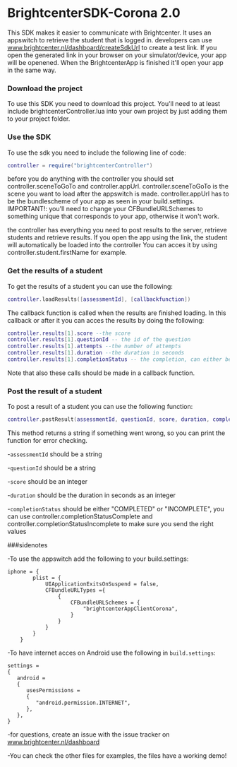 BrightcenterSDK-Corona 2.0
=======================

This SDK makes it easier to communicate with Brightcenter. It uses an appswitch to retrieve the student that is logged in. developers can use www.brightcenter.nl/dashboard/createSdkUrl to create a test link. If you open the generated link in your browser on your simulator/device, your app will be openened.
When the BrightcenterApp is finished it'll open your app in the same way. 

### Download the project
To use this SDK you need to download this project. You'll need to at least include  brightcenterController.lua into your own project by just adding them to your project folder.

### Use the SDK
To use the sdk you need to include the following line of code:
```lua
controller = require("brightcenterController")
```
before you do anything with the controller you should set controller.sceneToGoTo and controller.appUrl.
controller.sceneToGoTo is the scene you want to load after the appswitch is made. controller.appUrl has to be the bundlescheme of your app as seen in your build.settings. IMPORTANT!: you'll need to change your CFBundleURLSchemes to something unique that corresponds to your app, otherwise it won't work.

the controller has everything you need to post results to the server, retrieve students and retrieve results.
If you open the app using the link, the student will automatically be loaded into the controller
You can acces it by using controller.student.firstName for example.

### Get the results of a student
To get the results of a student you can use the following:
```lua
controller.loadResults([assessmentId], [callbackfunction])
```
The callback function is called when the results are finished loading. In this callback or after it you can acces the results by doing the following:

```lua
controller.results[1].score --the score
controller.results[1].questionId -- the id of the question
controller.results[1].attempts --the number of attempts
controller.results[1].duration --the duration in seconds
controller.results[1].completionStatus -- the completion, can either be "COMPLETED" or "INCOMPLETE"
```
Note that also these calls should be made in a callback function.

### Post the result of a student
To post a result of a student you can use the following function:
```lua
controller.postResult(assessmentId, questionId, score, duration, completionStatus)
```
This method returns a string if something went wrong, so you can print the function for error checking.

-`assessmentId` should be a string

-`questionId` should be a string

-`score` should be an integer

-`duration` should be the duration in seconds as an integer

-`completionStatus` should be either "COMPLETED" or "INCOMPLETE", you can use controller.completionStatusComplete and controller.completionStatusIncomplete to make sure you send the right values

###sidenotes

-To use the appswitch add the following to your build.settings:
```
iphone = {
		plist = {
			UIApplicationExitsOnSuspend = false,
			CFBundleURLTypes ={ 
				{
					CFBundleURLSchemes = {
						"brightcenterAppClientCorona",
					}
				}
			}
		}
	}
```

-To have internet acces on Android use the following in `build.settings`:
```
settings =
{
   android =
   {
      usesPermissions =
      {
         "android.permission.INTERNET",
      },
   },
}
```

-for questions, create an issue with the issue tracker on www.brightcenter.nl/dashboard

-You can check the other files for examples, the files have a working demo!




